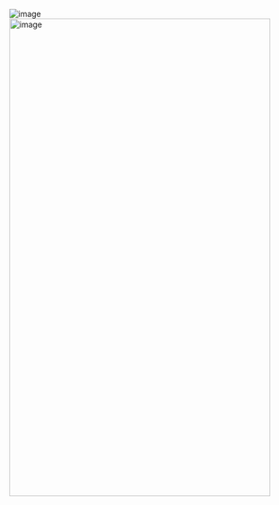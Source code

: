 ![image](https://github.com/user-attachments/assets/86516498-3a05-40c0-a14f-6481b87d16a2)
<img width="465" height="852" alt="image" src="https://github.com/user-attachments/assets/bd3d179a-44e9-410a-901e-77279367c9ac" />

